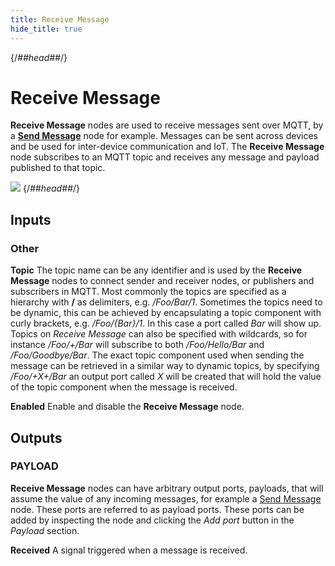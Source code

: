 ```yaml
---
title: Receive Message
hide_title: true
---
```


{/*##head##*/}

# Receive Message

**Receive Message** nodes are used to receive messages sent over MQTT, by a [**Send Message**](/library/modules/mqtt/send-message) node for example. Messages can be sent across devices and
be used for inter-device communication and IoT. The **Receive Message** node subscribes to an MQTT topic and receives any message and payload published to that topic.

![](/library/modules/mqtt/receive-message.png)
{/*##head##*/}

<div class = "node-inputs">

## Inputs

### Other

**Topic**
The topic name can be any identifier and is used by the **Receive Message** nodes to connect sender and receiver nodes, or publishers and subscribers in MQTT. Most commonly the topics are specified as a hierarchy with **/** as delimiters, e.g. _/Foo/Bar/1_. Sometimes the topics need to be dynamic, this can be achieved by encapsulating a topic component with curly brackets, e.g. _/Foo/{Bar}/1_. In this case a port called _Bar_ will show up.
Topics on _Receive Message_ can also be specified with wildcards, so for instance _/Foo/+/Bar_ will subscribe to both _/Foo/Hello/Bar_ and _/Foo/Goodbye/Bar_.
The exact topic component used when sending the message can be retrieved in a similar way to dynamic topics, by specifying _/Foo/+X+/Bar_ an output port called _X_ will
be created that will hold the value of the topic component when the message is received.

**Enabled**
Enable and disable the **Receive Message** node.

</div>

<div class = "node-outputs">

## Outputs

### PAYLOAD

**Receive Message** nodes can have arbitrary output ports, payloads, that will assume the value of any incoming messages, for example a [Send Message](/library/modules/mqtt/send-message) node. These ports are referred to as payload ports.
These ports can be added by inspecting the node and clicking the _Add port_ button in the _Payload_ section.

**Received**
A signal triggered when a message is received.

</div>

[0]: ./send-message
